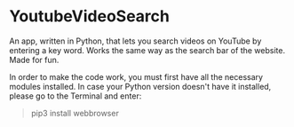 # YoutubeVideoSearch
An app, written in Python, that lets you search videos on YouTube by entering a key word. Works the same way as the search bar of the website. Made for fun.

In order to make the code work, you must first have all the necessary modules installed. In case your Python version doesn't have it installed, please go to the Terminal and enter:

> pip3 install webbrowser
